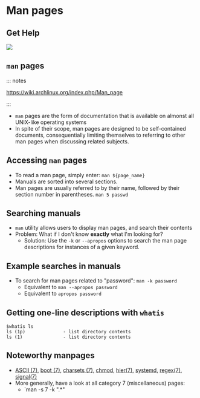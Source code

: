# Man pages

## Get Help

<img src="https://media.giphy.com/media/3oz8xvZDRBvZUce6wo/giphy.gif"></img>

## `man` pages

::: notes 

https://wiki.archlinux.org/index.php/Man_page

::: 

- `man` pages are the form of documentation that is available on almonst all
  UNIX-like operating systems
- In spite of their scope, man pages are designed to be self-contained 
  documents, consequentially limiting themselves to referring to other 
  man pages when discussing related subjects.

## Accessing `man` pages

- To read a man page, simply enter: `man ${page_name}`
- Manuals are sorted into several sections.
- Man pages are usually referred to by their name, followed by their section 
  number in parentheses. `man 5 passwd`

## Searching manuals

- `man` utility allows users to display man pages, and search their contents
- Problem: What if I don't know **exactly** what I'm looking for?
  - Solution: Use the `-k` or `--apropos` options to search the man page 
    descriptions for instances of a given keyword.

## Example searches in manuals

- To search for man pages related to "password": `man -k password`
  - Equivalent to `man --apropos password` 
  - Equivalent to `apropos password`

## Getting one-line descriptions with `whatis`

```
$whatis ls
ls (1p)              - list directory contents
ls (1)               - list directory contents
```

## Noteworthy manpages

- [ASCII (7)](https://jlk.fjfi.cvut.cz/arch/manpages/man/ascii.7), [boot (7)](https://jlk.fjfi.cvut.cz/arch/manpages/man/boot.7), [charsets (7)](https://jlk.fjfi.cvut.cz/arch/manpages/man/charsets.7), [chmod](https://jlk.fjfi.cvut.cz/arch/manpages/man/chmod.1), [hier(7)](https://jlk.fjfi.cvut.cz/arch/manpages/man/hier.7), [systemd](https://jlk.fjfi.cvut.cz/arch/manpages/man/systemd.1), [regex(7)](https://jlk.fjfi.cvut.cz/arch/manpages/man/regex.7), [signal(7)](https://jlk.fjfi.cvut.cz/arch/manpages/man/signal.7)
- More generally, have a look at all category 7 (miscellaneous) pages:
  - `man -s 7 -k ".*"



